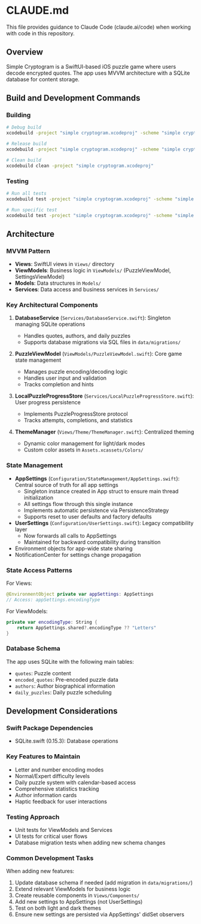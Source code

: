 # CLAUDE.md

This file provides guidance to Claude Code (claude.ai/code) when working with code in this repository.

## Overview
Simple Cryptogram is a SwiftUI-based iOS puzzle game where users decode encrypted quotes. The app uses MVVM architecture with a SQLite database for content storage.

## Build and Development Commands

### Building
```bash
# Debug build
xcodebuild -project "simple cryptogram.xcodeproj" -scheme "simple cryptogram" -configuration Debug

# Release build
xcodebuild -project "simple cryptogram.xcodeproj" -scheme "simple cryptogram" -configuration Release

# Clean build
xcodebuild clean -project "simple cryptogram.xcodeproj"
```

### Testing
```bash
# Run all tests
xcodebuild test -project "simple cryptogram.xcodeproj" -scheme "simple cryptogram" -destination 'platform=iOS Simulator,name=iPhone 15'

# Run specific test
xcodebuild test -project "simple cryptogram.xcodeproj" -scheme "simple cryptogram" -only-testing:"simple cryptogramTests/YourTestClass/yourTestMethod"
```

## Architecture

### MVVM Pattern
- **Views**: SwiftUI views in `Views/` directory
- **ViewModels**: Business logic in `ViewModels/` (PuzzleViewModel, SettingsViewModel)
- **Models**: Data structures in `Models/`
- **Services**: Data access and business services in `Services/`

### Key Architectural Components

1. **DatabaseService** (`Services/DatabaseService.swift`): Singleton managing SQLite operations
   - Handles quotes, authors, and daily puzzles
   - Supports database migrations via SQL files in `data/migrations/`

2. **PuzzleViewModel** (`ViewModels/PuzzleViewModel.swift`): Core game state management
   - Manages puzzle encoding/decoding logic
   - Handles user input and validation
   - Tracks completion and hints

3. **LocalPuzzleProgressStore** (`Services/LocalPuzzleProgressStore.swift`): User progress persistence
   - Implements PuzzleProgressStore protocol
   - Tracks attempts, completions, and statistics

4. **ThemeManager** (`Views/Theme/ThemeManager.swift`): Centralized theming
   - Dynamic color management for light/dark modes
   - Custom color assets in `Assets.xcassets/Colors/`

### State Management
- **AppSettings** (`Configuration/StateManagement/AppSettings.swift`): Central source of truth for all app settings
  - Singleton instance created in App struct to ensure main thread initialization
  - All settings flow through this single instance
  - Implements automatic persistence via PersistenceStrategy
  - Supports reset to user defaults and factory defaults
- **UserSettings** (`Configuration/UserSettings.swift`): Legacy compatibility layer
  - Now forwards all calls to AppSettings
  - Maintained for backward compatibility during transition
- Environment objects for app-wide state sharing
- NotificationCenter for settings change propagation

### State Access Patterns
For Views:
```swift
@EnvironmentObject private var appSettings: AppSettings
// Access: appSettings.encodingType
```

For ViewModels:
```swift
private var encodingType: String {
    return AppSettings.shared?.encodingType ?? "Letters"
}
```

### Database Schema
The app uses SQLite with the following main tables:
- `quotes`: Puzzle content
- `encoded_quotes`: Pre-encoded puzzle data
- `authors`: Author biographical information
- `daily_puzzles`: Daily puzzle scheduling

## Development Considerations

### Swift Package Dependencies
- SQLite.swift (0.15.3): Database operations

### Key Features to Maintain
- Letter and number encoding modes
- Normal/Expert difficulty levels
- Daily puzzle system with calendar-based access
- Comprehensive statistics tracking
- Author information cards
- Haptic feedback for user interactions

### Testing Approach
- Unit tests for ViewModels and Services
- UI tests for critical user flows
- Database migration tests when adding new schema changes

### Common Development Tasks
When adding new features:
1. Update database schema if needed (add migration in `data/migrations/`)
2. Extend relevant ViewModels for business logic
3. Create reusable components in `Views/Components/`
4. Add new settings to AppSettings (not UserSettings)
5. Test on both light and dark themes
6. Ensure new settings are persisted via AppSettings' didSet observers